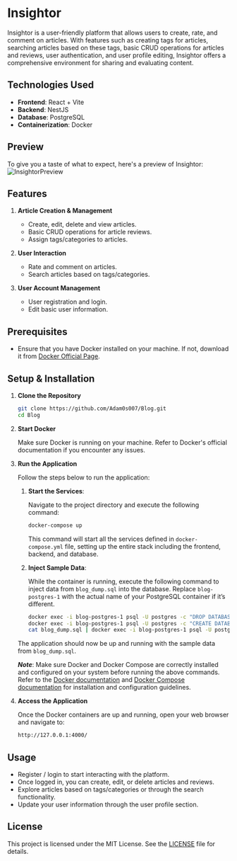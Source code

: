 # Insightor

Insightor is a user-friendly platform that allows users to create, rate, and comment on articles. With features such as creating tags for articles, searching articles based on these tags, basic CRUD operations for articles and reviews, user authentication, and user profile editing, Insightor offers a comprehensive environment for sharing and evaluating content.

## Technologies Used

- **Frontend**: React + Vite
- **Backend**: NestJS
- **Database**: PostgreSQL
- **Containerization**: Docker

## Preview
   To give you a taste of what to expect, here's a preview of Insightor:
   ![InsightorPreview](https://github.com/Adam0s007/Blog/assets/109285249/156e3a95-91f9-4fef-a1a8-b2da34a119a0)

## Features

1. **Article Creation & Management**
   - Create, edit, delete and view articles.
   - Basic CRUD operations for article reviews.
   - Assign tags/categories to articles.

2. **User Interaction**
   - Rate and comment on articles.
   - Search articles based on tags/categories.

3. **User Account Management**
   - User registration and login.
   - Edit basic user information.

## Prerequisites

- Ensure that you have Docker installed on your machine. If not, download it from [Docker Official Page](https://www.docker.com/get-started).

## Setup & Installation

1. **Clone the Repository**

   ```sh
   git clone https://github.com/Adam0s007/Blog.git
   cd Blog
   ```

2. **Start Docker**

   Make sure Docker is running on your machine. Refer to Docker's official documentation if you encounter any issues.

3. **Run the Application**

   Follow the steps below to run the application:

   1. **Start the Services**:
   
      Navigate to the project directory and execute the following command:
   
      ```sh
      docker-compose up
      ```

      This command will start all the services defined in `docker-compose.yml` file, setting up the entire stack including the frontend, backend, and database.


   2. **Inject Sample Data**:
   
      While the container is running, execute the following command to inject data from `blog_dump.sql` into the database. Replace `blog-postgres-1` with the actual name of your PostgreSQL container if it’s different.
   
      ```sh
      docker exec -i blog-postgres-1 psql -U postgres -c "DROP DATABASE IF EXISTS blog;"
      docker exec -i blog-postgres-1 psql -U postgres -c "CREATE DATABASE blog;"
      cat blog_dump.sql | docker exec -i blog-postgres-1 psql -U postgres blog

      ```

  

   The application should now be up and running with the sample data from `blog_dump.sql`. 
   
   ***Note***: Make sure Docker and Docker Compose are correctly installed and configured on your system before running the above commands. Refer to the [Docker documentation](https://docs.docker.com/get-docker/) and [Docker Compose documentation](https://docs.docker.com/compose/install/) for installation and configuration guidelines.


4. **Access the Application**

   Once the Docker containers are up and running, open your web browser and navigate to:

   ```sh
   http://127.0.0.1:4000/
   ```

## Usage

- Register / login to start interacting with the platform.
- Once logged in, you can create, edit, or delete articles and reviews.
- Explore articles based on tags/categories or through the search functionality.
- Update your user information through the user profile section.


## License

This project is licensed under the MIT License. See the [LICENSE](https://github.com/Adam0s007/Blog/blob/master/LICENSE) file for details.

